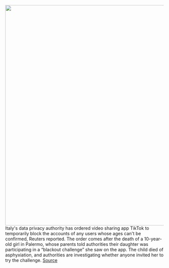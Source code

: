 <img src='https://cdn.vox-cdn.com/thumbor/hZXrB30meulG_GtzNqWSGVq9-fs=/0x0:2040x1360/1200x800/filters:focal(857x517:1183x843)/cdn.vox-cdn.com/uploads/chorus_image/image/68710991/acastro_190723_1777_tiktok_0002.0.0.jpg' width='700px' /><br/>
Italy's data privacy authority has ordered video sharing app TikTok to temporarily block the accounts of any users whose ages can't be confirmed, Reuters reported. The order comes after the death of a 10-year-old girl in Palermo, whose parents told authorities their daughter was participating in a “blackout challenge” she saw on the app. The child died of asphyxiation, and authorities are investigating whether anyone invited her to try the challenge.
<a href='https://www.theverge.com/2021/1/23/22246088/italy-tiktok-block-users-teenagers-verified-children'> Source <a/>